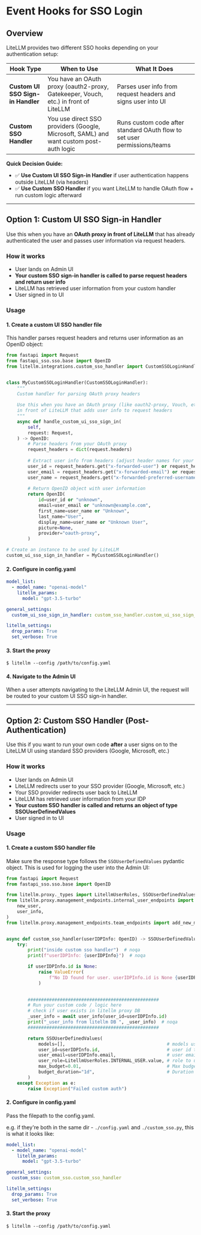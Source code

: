 # Event Hooks for SSO Login

## Overview

LiteLLM provides two different SSO hooks depending on your authentication setup:

| Hook Type | When to Use | What It Does |
|-----------|-------------|--------------|
| **Custom UI SSO Sign-in Handler** | You have an OAuth proxy (oauth2-proxy, Gatekeeper, Vouch, etc.) in front of LiteLLM | Parses user info from request headers and signs user into UI |
| **Custom SSO Handler** | You use direct SSO providers (Google, Microsoft, SAML) and want custom post-auth logic | Runs custom code after standard OAuth flow to set user permissions/teams |

**Quick Decision Guide:**
- ✅ **Use Custom UI SSO Sign-in Handler** if user authentication happens outside LiteLLM (via headers)
- ✅ **Use Custom SSO Handler** if you want LiteLLM to handle OAuth flow + run custom logic afterward

---

## Option 1: Custom UI SSO Sign-in Handler

Use this when you have an **OAuth proxy in front of LiteLLM** that has already authenticated the user and passes user information via request headers.

### How it works
- User lands on Admin UI  
- **Your custom SSO sign-in handler is called to parse request headers and return user info**
- LiteLLM has retrieved user information from your custom handler
- User signed in to UI

### Usage

#### 1. Create a custom UI SSO handler file

This handler parses request headers and returns user information as an OpenID object:

```python
from fastapi import Request
from fastapi_sso.sso.base import OpenID
from litellm.integrations.custom_sso_handler import CustomSSOLoginHandler


class MyCustomSSOLoginHandler(CustomSSOLoginHandler):
    """
    Custom handler for parsing OAuth proxy headers
    
    Use this when you have an OAuth proxy (like oauth2-proxy, Vouch, etc.) 
    in front of LiteLLM that adds user info to request headers
    """
    async def handle_custom_ui_sso_sign_in(
        self,
        request: Request,
    ) -> OpenID:
        # Parse headers from your OAuth proxy
        request_headers = dict(request.headers)
        
        # Extract user info from headers (adjust header names for your proxy)
        user_id = request_headers.get("x-forwarded-user") or request_headers.get("x-user")
        user_email = request_headers.get("x-forwarded-email") or request_headers.get("x-email")
        user_name = request_headers.get("x-forwarded-preferred-username") or request_headers.get("x-preferred-username")
        
        # Return OpenID object with user information
        return OpenID(
            id=user_id or "unknown",
            email=user_email or "unknown@example.com", 
            first_name=user_name or "Unknown",
            last_name="User",
            display_name=user_name or "Unknown User",
            picture=None,
            provider="oauth-proxy",
        )

# Create an instance to be used by LiteLLM
custom_ui_sso_sign_in_handler = MyCustomSSOLoginHandler()
```

#### 2. Configure in config.yaml

```yaml
model_list: 
  - model_name: "openai-model"
    litellm_params: 
      model: "gpt-3.5-turbo"

general_settings:
  custom_ui_sso_sign_in_handler: custom_sso_handler.custom_ui_sso_sign_in_handler

litellm_settings:
  drop_params: True
  set_verbose: True
```

#### 3. Start the proxy
```shell
$ litellm --config /path/to/config.yaml 
```

#### 4. Navigate to the Admin UI

When a user attempts navigating to the LiteLLM Admin UI, the request will be routed to your custom UI SSO sign-in handler. 

---

## Option 2: Custom SSO Handler (Post-Authentication)

Use this if you want to run your own code **after** a user signs on to the LiteLLM UI using standard SSO providers (Google, Microsoft, etc.)

### How it works
- User lands on Admin UI
- LiteLLM redirects user to your SSO provider (Google, Microsoft, etc.)
- Your SSO provider redirects user back to LiteLLM  
- LiteLLM has retrieved user information from your IDP
- **Your custom SSO handler is called and returns an object of type SSOUserDefinedValues**
- User signed in to UI

### Usage

#### 1. Create a custom SSO handler file

Make sure the response type follows the `SSOUserDefinedValues` pydantic object. This is used for logging the user into the Admin UI:

```python
from fastapi import Request
from fastapi_sso.sso.base import OpenID

from litellm.proxy._types import LitellmUserRoles, SSOUserDefinedValues
from litellm.proxy.management_endpoints.internal_user_endpoints import (
    new_user,
    user_info,
)
from litellm.proxy.management_endpoints.team_endpoints import add_new_member


async def custom_sso_handler(userIDPInfo: OpenID) -> SSOUserDefinedValues:
    try:
        print("inside custom sso handler")  # noqa
        print(f"userIDPInfo: {userIDPInfo}")  # noqa

        if userIDPInfo.id is None:
            raise ValueError(
                f"No ID found for user. userIDPInfo.id is None {userIDPInfo}"
            )
        

        #################################################
        # Run your custom code / logic here
        # check if user exists in litellm proxy DB
        _user_info = await user_info(user_id=userIDPInfo.id)
        print("_user_info from litellm DB ", _user_info)  # noqa
        #################################################

        return SSOUserDefinedValues(
            models=[],                                      # models user has access to
            user_id=userIDPInfo.id,                         # user id to use in the LiteLLM DB
            user_email=userIDPInfo.email,                   # user email to use in the LiteLLM DB
            user_role=LitellmUserRoles.INTERNAL_USER.value, # role to use for the user 
            max_budget=0.01,                                # Max budget for this UI login Session
            budget_duration="1d",                           # Duration of the budget for this UI login Session, 1d, 2d, 30d ...
        )
    except Exception as e:
        raise Exception("Failed custom auth")
```

#### 2. Configure in config.yaml

Pass the filepath to the config.yaml. 

e.g. if they're both in the same dir - `./config.yaml` and `./custom_sso.py`, this is what it looks like:

```yaml 
model_list: 
  - model_name: "openai-model"
    litellm_params: 
      model: "gpt-3.5-turbo"

general_settings:
  custom_sso: custom_sso.custom_sso_handler

litellm_settings:
  drop_params: True
  set_verbose: True
```

#### 3. Start the proxy
```shell
$ litellm --config /path/to/config.yaml 
```
